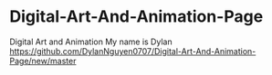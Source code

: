 # Digital-Art-And-Animation-Page
Digital Art and Animation
My name is Dylan
https://github.com/DylanNguyen0707/Digital-Art-And-Animation-Page/new/master 
